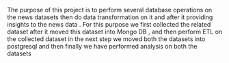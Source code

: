 The purpose of this project is
to perform several database operations on the news datasets then
do data transformation on it and after it providing insights to the
news data . For this purpose we first collected the related dataset
after it moved this dataset into Mongo DB , and then perform
ETL on the collected dataset in the next step we moved both
the datasets into postgresql and then finally we have performed
analysis on both the datasets
